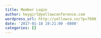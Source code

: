 ```yaml
---
title: Member Login
author: heygirl@yellowconference.com
wordpress_url: http://yellowco.co/?p=7690
date: '2017-01-18 19:21:00 -0800'
categories: []
---
```

